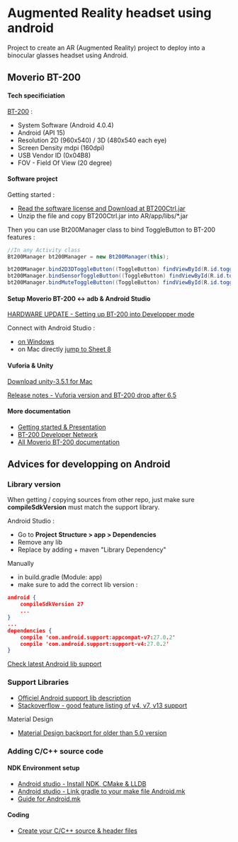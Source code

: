 # Augmented Reality headset using android
Project to create an AR (Augmented Reality) project to deploy into a binocular glasses headset using Android.


## Moverio BT-200

#### Tech specificiation

[BT-200](https://tech.moverio.epson.com/en/bt-200/pdf/bt200_tiw1405ce.pdf) :

* System Software (Android 4.0.4)
* Android (API 15)
* Resolution 2D (960x540) / 3D (480x540 each eye) 
* Screen Density mdpi (160dpi)
* USB Vendor ID (0x04B8)
* FOV - Field Of View (20 degree)

#### Software project

Getting started :

* [Read the software license and Download at BT200Ctrl.jar](https://tech.moverio.epson.com/en/bt-200/sdk_download.html)
* Unzip the file and copy BT200Ctrl.jar into AR/app/libs/*.jar

Then you can use Bt200Manager class to bind ToggleButton to BT-200 features :

```Java
//In any Activity class
Bt200Manager bt200Manager = new Bt200Manager(this);

bt200Manager.bind2D3DToggleButton((ToggleButton) findViewById(R.id.toggleButton_2d3d));
bt200Manager.bindSensorToggleButton((ToggleButton) findViewById(R.id.toggleButton_sensor));
bt200Manager.bindMuteToggleButton((ToggleButton) findViewById(R.id.toggleButton_amute));
```

#### Setup Moverio BT-200 <-> adb & Android Studio

[HARDWARE UPDATE - Setting up BT-200 into Developper mode](https://tech.moverio.epson.com/en/bt-200/pdf/bt200_dos1602_en.pdf)

Connect with Android Studio :

* [on Windows](https://tech.moverio.epson.com/en/bt-200/pdf/bt200_adb1505a_en.pdf)
* on Mac directly [jump to Sheet 8](https://tech.moverio.epson.com/en/bt-200/pdf/bt200_adb1505a_en.pdf)

#### Vuforia & Unity

[Download unity-3.5.1 for Mac](http://download.unity3d.com/download_unity/unity-3.5.1.dmg)
 
[Release notes - Vuforia version and BT-200 drop after 6.5](https://library.vuforia.com/articles/Release_Notes/Vuforia-SDK-Release-Notes)


#### More documentation

* [Getting started & Presentation](https://www.slideshare.net/prelaunchlabs/epson-moverio-bt200-developer-getting-started)
* [BT-200 Developer Network](https://tech.moverio.epson.com/en/bt-200/)
* [All Moverio BT-200 documentation](https://tech.moverio.epson.com/en/bt-200/tools.html)

## Advices for developping on Android

### Library version

When getting / copying sources from other repo, just make sure **compileSdkVersion** must match the support library.

Android Studio : 

* Go to **Project Structure > app > Dependencies**
* Remove any lib
* Replace by adding + maven "Library Dependency"


Manually 

* in build.gradle (Module: app) 
* make sure to add the correct lib version :

```JSON
android {
    compileSdkVersion 27
    ...
}
...
dependencies {
    compile 'com.android.support:appcompat-v7:27.0.2'
    compile 'com.android.support:support-v4:27.0.2'
}
```

[Check latest Android lib support](https://developer.android.com/topic/libraries/support-library/packages.html)

### Support Libraries

* [Officiel Android support lib description](https://developer.android.com/topic/libraries/support-library/index.html)
* [Stackoverflow - good feature listing of v4, v7, v13 support](https://stackoverflow.com/questions/29049908/appcompat-compatibility-and-support-libraries-for-lollipop-if-minimum-sdk-14)

Material Design

* [Material Design backport for older than 5.0 version](https://developer.android.com/training/material/compatibility.html)

### Adding C/C++ source code
#### NDK Environment setup

* [Android studio - Install NDK, CMake & LLDB](https://developer.android.com/studio/projects/add-native-code.html#download-ndk)
* [Android studio - Link gradle to your make file Android.mk](
https://developer.android.com/studio/projects/gradle-external-native-builds.html#link-with-ui)
* [Guide for Android.mk](https://developer.android.com/ndk/guides/android_mk.html)

#### Coding

* [Create your C/C++ source & header files](https://developer.android.com/studio/projects/add-native-code.html#create-sources)

